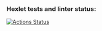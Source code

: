 ### Hexlet tests and linter status:
[![Actions Status](https://github.com/apupko/frontend-project-lvl3/workflows/hexlet-check/badge.svg)](https://github.com/apupko/frontend-project-lvl3/actions)